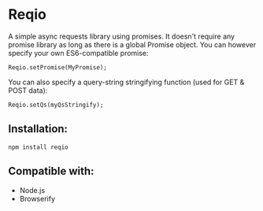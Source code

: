 # Reqio

A simple async requests library using promises.
It doesn't require any promise library as long as there is a global Promise object.
You can however specify your own ES6-compatible promise:
```
Reqio.setPromise(MyPromise);
```

You can also specify a query-string stringifying function (used for GET & POST data):
```
Reqio.setQs(myQsStringify);
```

## Installation:
```
npm install reqio
```

## Compatible with:
- Node.js
- Browserify
